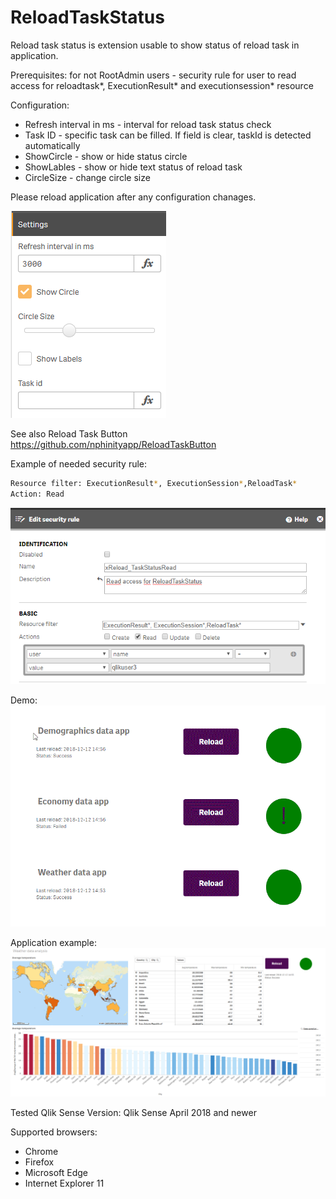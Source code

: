 # ReloadTaskStatus

Reload task status is extension usable to show status of reload task in application.

Prerequisites: 
for not RootAdmin users - security rule for user to read access for reloadtask*, ExecutionResult* and executionsession* resource


Configuration: 
 - Refresh interval in ms - interval for reload task status check 
 - Task ID - specific task can be filled. If field is clear, taskId is detected automatically
 - ShowCircle - show or hide status circle
 - ShowLables - show or hide text status of  reload task
 - CircleSize - change circle size
 
Please reload application after any configuration chanages.

![alt text](https://github.com/inphinityapp/ReloadTaskStatus/blob/master/images/settings.png)



See also Reload Task Button https://github.com/nphinityapp/ReloadTaskButton

Example of needed security rule:

```sh
Resource filter: ExecutionResult*, ExecutionSession*,ReloadTask*
Action: Read
```
![alt text](https://github.com/inphinityapp/ReloadTaskStatus/blob/master/images/RTS_rule.png)

Demo:
![alt text](https://github.com/inphinityapp/ReloadTaskStatus/blob/master/images/Reload_Task.gif)

Application example:
![alt text](https://github.com/inphinityapp/ReloadTaskStatus/blob/master/images/screenshot.png)

Tested Qlik Sense Version: Qlik Sense April 2018 and newer

Supported browsers: 
   - Chrome 
   - Firefox 
   - Microsoft Edge
   - Internet Explorer 11
    
